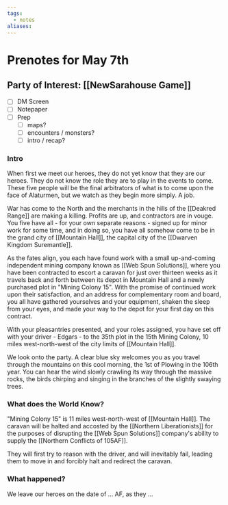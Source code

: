 ```yaml
---
tags:
  - notes
aliases:
---
```


# Prenotes for May 7th
## Party of Interest: [[NewSarahouse Game]]
- [ ] DM Screen
- [ ] Notepaper
- [ ] Prep
	- [ ] maps?
	- [ ] encounters / monsters?
	- [ ] intro / recap?

### Intro
When first we meet our heroes, they do not yet know that they are our heroes. They do not know the role they are to play in the events to come. These five people will be the final arbitrators of what is to come upon the face of Alaturmen, but we watch as they begin more simply. A job.

War has come to the North and the merchants in the hills of the [[Deakred Range]] are making a killing. Profits are up, and contractors are in vouge. You five have all - for your own separate reasons - signed up for minor work for some time, and in doing so, you have all somehow come to be in the grand city of [[Mountain Hall]], the capital city of the [[Dwarven Kingdom Suremantle]]. 

As the fates align, you each have found work with a small up-and-coming independent mining company known as [[Web Spun Solutions]], where you have been contracted to escort a caravan for just over thirteen weeks as it travels back and forth between its depot in Mountain Hall and a newly purchased plot in "Mining Colony 15". With the promise of continued work upon their satisfaction, and an address for complementary room and board, you all have gathered yourselves and your equipment, shaken the sleep from your eyes, and made your way to the depot for your first day on this contract.

With your pleasantries presented, and your roles assigned, you have set off with your driver - Edgars - to the 35th plot in the 15th Mining Colony, 10 miles west-north-west of the city limits of [[Mountain Hall]]. 

We look onto the party. A clear blue sky welcomes you as you travel through the mountains on this cool morning, the 1st of Plowing in the 106th year. You can hear the wind slowly crawling its way through the massive rocks, the birds chirping and singing in the branches of the slightly swaying trees.

### What does the World Know?
"Mining Colony 15" is 11 miles west-north-west of [[Mountain Hall]].
The caravan will be halted and accosted by the [[Northern Liberationists]] for the purposes of disrupting the [[Web Spun Solutions]] company's ability to supply the [[Northern Conflicts of 105AF]].

They will first try to reason with the driver, and will inevitably fail, leading them to move in and forcibly halt and redirect the caravan.

### What happened?


We leave our heroes on the date of ... AF, as they ...